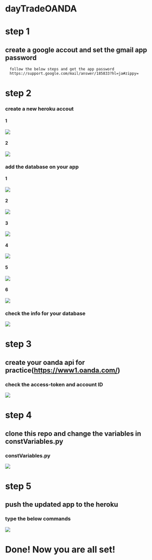 # dayTradeOANDA

# step 1
  ## create a google accout and set the gmail app password 
      follow the below steps and get the app password
      https://support.google.com/mail/answer/185833?hl=ja#zippy=
# step 2
  ### create a new heroku accout
  #### 1
  ![](img/heroku1.png)
  #### 2
  ![](img/heroku2.png)
  
  ### add the database on your app
  #### 1
  ![](img/heroku9.png)
  
  
  #### 2
  ![](img/heroku10.png)
  
  
  #### 3
  ![](img/heroku4.png)
  
  
  #### 4
  ![](img/heroku5.png)
  
  
  #### 5
  ![](img/heroku6.png)
  
  
  #### 6
  ![](img/heroku7.png)
  
  ### check the info for your database
  ![](img/heroku8.png)
  
# step 3 
  ## create your oanda api for practice(https://www1.oanda.com/)
  ### check the access-token and account ID
  ![](img/oanda.png)
# step 4 
  ## clone this repo and change the variables in constVariables.py
  ### constVariables.py
  ![](img/constVariables.png)
  
# step 5
  ## push the updated app to the heroku 
  ### type the below commands
  ![](img/heroku3.2.png)
# Done! Now you are all set!
